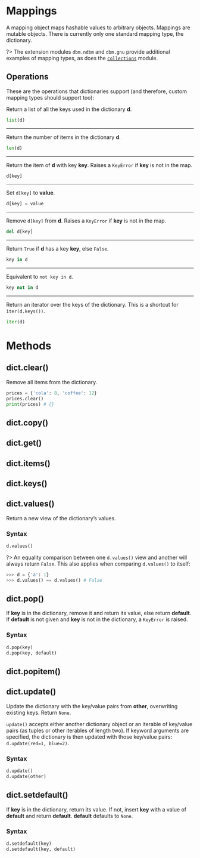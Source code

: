 # Mappings
A mapping object maps hashable values to arbitrary objects. Mappings are mutable objects. There is currently only one standard mapping type, the dictionary.

?> The extension modules `dbm.ndbm` and `dbm.gnu` provide additional examples of mapping types, as does the [`collections`](/modules/collections.md) module.

## Operations
These are the operations that dictionaries support (and therefore, custom mapping types should support too):

Return a list of all the keys used in the dictionary **d**.
```python
list(d)
```
---
Return the number of items in the dictionary **d**.
```python
len(d)
```
---
Return the item of **d** with key **key**. Raises a `KeyError` if **key** is not in the map.
```python
d[key]
```
---
Set `d[key]` to **value**.
```python
d[key] = value
```
---
Remove `d[key]` from **d**. Raises a `KeyError` if **key** is not in the map.
```python
del d[key]
```
---
Return `True` if **d** has a key **key**, else `False`.
```python
key in d
```
---
Equivalent to `not key in d`.
```python
key not in d
```
---
Return an iterator over the keys of the dictionary. This is a shortcut for `iter(d.keys())`.
```python
iter(d)
```

# Methods

## dict.clear()
Remove all items from the dictionary.
```python
prices = {'cola': 8, 'coffee': 12}
prices.clear()
print(prices) # {}
```

## dict.copy()

## dict.get()

## dict.items()

## dict.keys()

## dict.values()
Return a new view of the dictionary’s values.
### Syntax
```python
d.values()
```
?> An equality comparison between one `d.values()` view and another will always return `False`. This also applies when comparing `d.values()` to itself:
```python
>>> d = {'a': 1}
>>> d.values() == d.values() # False
```

## dict.pop()
If **key** is in the dictionary, remove it and return its value, else return **default**. If **default** is not given and **key** is not in the dictionary, a `KeyError` is raised.
### Syntax
```python
d.pop(key)
d.pop(key, default)
```

## dict.popitem()

## dict.update()
Update the dictionary with the key/value pairs from **other**, overwriting existing keys. Return `None`.

`update()` accepts either another dictionary object or an iterable of key/value pairs (as tuples or other iterables of length two). If keyword arguments are specified, the dictionary is then updated with those key/value pairs: `d.update(red=1, blue=2)`.
### Syntax
```python
d.update()
d.update(other)
```

## dict.setdefault()
If **key** is in the dictionary, return its value. If not, insert **key** with a value of **default** and return **default**. **default** defaults to `None`.
### Syntax
```python
d.setdefault(key)
d.setdefault(key, default)
```
